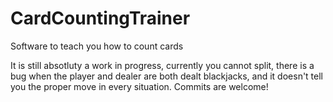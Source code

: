 # CardCountingTrainer
Software to teach you how to count cards

It is still absotluty a work in progress, currently you cannot split, there is a bug when the player and dealer are both dealt blackjacks, and it doesn't tell you the proper move in every situation. Commits are welcome!
